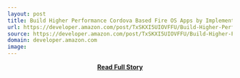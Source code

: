 ```yaml
---
layout: post
title: Build Higher Performance Cordova Based Fire OS Apps by Implementing Amazon Web View Support
url: https://developer.amazon.com/post/TxSKXI5UIOVFFU/Build-Higher-Performance-Cordova-Based-Fire-OS-Apps-by-Implementing-Amazon-Web-V
source: https://developer.amazon.com/post/TxSKXI5UIOVFFU/Build-Higher-Performance-Cordova-Based-Fire-OS-Apps-by-Implementing-Amazon-Web-V
domain: developer.amazon.com
image: 
---
```


<p></p>
<center><p><a href="https://developer.amazon.com/post/TxSKXI5UIOVFFU/Build-Higher-Performance-Cordova-Based-Fire-OS-Apps-by-Implementing-Amazon-Web-V" style='padding:25px; font-sze:18px; font-weight: bold;'>Read Full Story</a></p></center>
